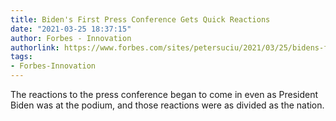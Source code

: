 ```yaml
---
title: Biden's First Press Conference Gets Quick Reactions
date: "2021-03-25 18:37:15"
author: Forbes - Innovation
authorlink: https://www.forbes.com/sites/petersuciu/2021/03/25/bidens-first-press-conference-gets-quick-reactions/
tags:
- Forbes-Innovation
---
```

The reactions to the press conference began to come in even as President Biden was at the podium, and those reactions were as divided as the nation.